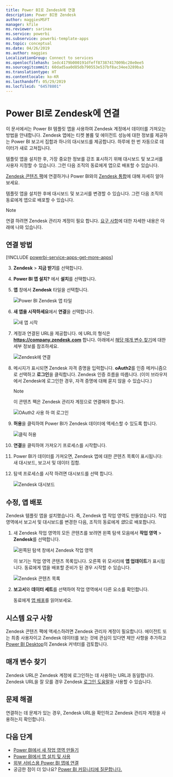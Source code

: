 ```yaml
---
title: Power BI로 Zendesk에 연결
description: Power BI용 Zendesk
author: maggiesMSFT
manager: kfile
ms.reviewer: sarinas
ms.service: powerbi
ms.subservice: powerbi-template-apps
ms.topic: conceptual
ms.date: 04/26/2019
ms.author: maggies
LocalizationGroup: Connect to services
ms.openlocfilehash: 1edc4179b000191dfeff87387417009bc28e0ee5
ms.sourcegitcommit: 60dad5aa0d85db790553e537bf8ac34ee3289ba3
ms.translationtype: HT
ms.contentlocale: ko-KR
ms.lasthandoff: 05/29/2019
ms.locfileid: "64578801"
---
```

# <a name="connect-to-zendesk-with-power-bi"></a>Power BI로 Zendesk에 연결

이 문서에서는 Power BI 템플릿 앱을 사용하여 Zendesk 계정에서 데이터를 가져오는 방법을 안내합니다. Zendesk 앱에는 티켓 볼륨 및 에이전트 성능에 대한 정보를 제공하는 Power BI 보고서 집합과 하나의 대시보드를 제공합니다. 하루에 한 번 자동으로 데이터가 새로 고쳐집니다. 

템플릿 앱을 설치한 후, 가장 중요한 정보를 강조 표시하기 위해 대시보드 및 보고서를 사용자 지정할 수 있습니다. 그런 다음 조직의 동료에게 앱으로 배포할 수 있습니다.

[Zendesk 콘텐츠 팩](https://app.powerbi.com/getdata/services/zendesk)에 연결하거나 Power BI와의 [Zendesk 통합](https://powerbi.microsoft.com/integrations/zendesk)에 대해 자세히 알아보세요.

템플릿 앱을 설치한 후에 대시보드 및 보고서를 변경할 수 있습니다. 그런 다음 조직의 동료에게 앱으로 배포할 수 있습니다.

>[!NOTE]
>연결 하려면 Zendesk 관리자 계정이 필요 합니다. [요구 사항](#system-requirements)에 대한 자세한 내용은 아래에 나와 있습니다.

## <a name="how-to-connect"></a>연결 방법

[!INCLUDE [powerbi-service-apps-get-more-apps](./includes/powerbi-service-apps-get-more-apps.md)]

3. **Zendesk** \> **지금 받기**를 선택합니다.
4. **Power BI 앱 설치?** 에서 **설치**를 선택합니다.
4. **앱** 창에서 **Zendesk** 타일을 선택합니다.

    ![Power BI Zendesk 앱 타일](media/service-connect-to-zendesk/power-bi-zendesk-tile.png)

6. **새 앱을 시작하세요**에서 **연결**을 선택합니다.

    ![새 앱 시작](media/service-tutorial-connect-to-github/power-bi-github-app-tutorial-connect-data.png)

4. 계정과 연결된 URL을 제공합니다. 에 URL의 형식은 **https://company.zendesk.com** 합니다. 아래에서 [해당 매개 변수 찾기](#finding-parameters)에 대한 세부 정보를 참조하세요.
   
   ![Zendesk에 연결](media/service-connect-to-zendesk/pbi_zendeskconnect.png)

5. 메시지가 표시되면 Zendesk 자격 증명을 입력합니다.  **oAuth2**를 인증 메커니즘으로 선택하고 **로그인**을 클릭합니다. Zendesk 인증 흐름을 따릅니다. (이미 브라우저에서 Zendesk에 로그인한 경우, 자격 증명에 대해 묻지 않을 수 있습니다.)
   
   > [!NOTE]
   > 이 콘텐츠 팩은 Zendesk 관리자 계정으로 연결해야 합니다. 
   > 
   
   ![OAuth2 사용 하 여 로그인](media/service-connect-to-zendesk/pbi_zendesksignin.png)
6. **허용**을 클릭하여 Power BI가 Zendesk 데이터에 액세스할 수 있도록 합니다.
   
   ![클릭 허용](media/service-connect-to-zendesk/zendesk2.jpg)
7. **연결**을 클릭하여 가져오기 프로세스를 시작합니다. 
8. Power BI가 데이터를 가져오면, Zendesk 앱에 대한 콘텐츠 목록이 표시됩니다: 새 대시보드, 보고서 및 데이터 집합.
9. 탐색 프로세스를 시작 하려면 대시보드를 선택 합니다.

    ![Zendesk 대시보드](media/service-connect-to-zendesk/power-bi-zendesk-dashboard.png)
   
## <a name="modify-and-distribute-your-app"></a>수정, 앱 배포

Zendesk 템플릿 앱을 설치했습니다. 즉, Zendesk 앱 작업 영역도 만들었습니다. 작업 영역에서 보고서 및 대시보드를 변경한 다음, 조직의 동료에게 *앱*으로 배포합니다. 

1. 새 Zendesk 작업 영역의 모든 콘텐츠를 보려면 왼쪽 탐색 모음에서 **작업 영역** > **Zendesk**를 선택합니다. 

    ![왼쪽된 탐색 창에서 Zendesk 작업 영역](media/service-connect-to-zendesk/power-bi-zendesk-workspace-left-nav.png)

    이 보기는 작업 영역 콘텐츠 목록입니다. 오른쪽 위 모서리에 **앱 업데이트**가 표시됩니다. 동료에게 앱을 배포할 준비가 된 경우 시작할 수 있습니다. 

    ![Zendesk 콘텐츠 목록](media/service-connect-to-zendesk/power-bi-zendesk-content-list.png)

2. **보고서**와 **데이터 세트**를 선택하여 작업 영역에서 다른 요소를 확인합니다.

    동료에게 [앱 배포](service-create-distribute-apps.md)를 읽어보세요.

## <a name="system-requirements"></a>시스템 요구 사항
Zendesk 콘텐츠 팩에 액세스하려면 Zendesk 관리자 계정이 필요합니다. 에이전트 또는 최종 사용자이고 Zendesk 데이터를 보는 것에 관심이 있다면 제안 사항을 추가하고 [Power BI Desktop](desktop-connect-to-data.md)의 Zendesk 커넥터를 검토합니다.

## <a name="finding-parameters"></a>매개 변수 찾기
Zendesk URL은 Zendesk 계정에 로그인하는 데 사용하는 URL과 동일합니다. Zendesk URL을 잘 모를 경우 Zendesk [로그인 도움말](https://www.zendesk.com/login/)을 사용할 수 있습니다.

## <a name="troubleshooting"></a>문제 해결
연결하는 데 문제가 있는 경우, Zendesk URL을 확인하고 Zendesk 관리자 계정을 사용하는지 확인합니다.

## <a name="next-steps"></a>다음 단계

* [Power BI에서 새 작업 영역 만들기](service-create-the-new-workspaces.md)
* [Power BI에서 앱 설치 및 사용](consumer/end-user-apps.md)
* [외부 서비스용 Power BI 앱에 연결](service-connect-to-services.md)
* 궁금한 점이 더 있나요? [Power BI 커뮤니티에 질문합니다.](http://community.powerbi.com/)

